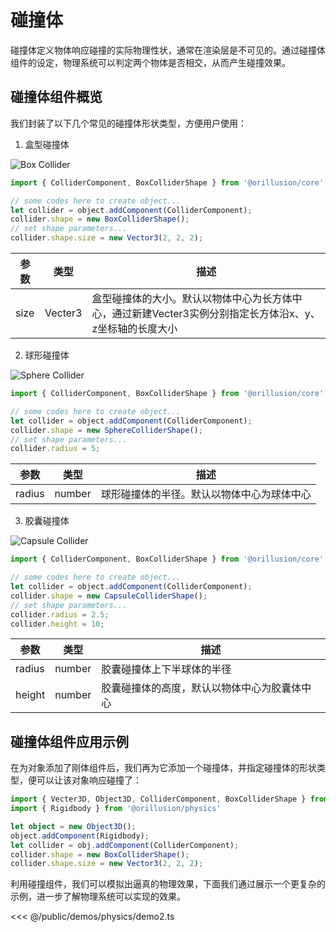 # 碰撞体
碰撞体定义物体响应碰撞的实际物理性状，通常在渲染层是不可见的。通过碰撞体组件的设定，物理系统可以判定两个物体是否相交，从而产生碰撞效果。

## 碰撞体组件概览
我们封装了以下几个常见的碰撞体形状类型，方便用户使用：

1. 盒型碰撞体

![Box Collider](/images/cube.webp)

```ts
import { ColliderComponent, BoxColliderShape } from '@orillusion/core'

// some codes here to create object...
let collider = object.addComponent(ColliderComponent);
collider.shape = new BoxColliderShape();
// set shape parameters...
collider.shape.size = new Vector3(2, 2, 2);
```
| 参数 | 类型 | 描述 |
| --- | --- | --- |
| size | Vecter3 | 盒型碰撞体的大小。默认以物体中心为长方体中心，通过新建Vecter3实例分别指定长方体沿x、y、z坐标轴的长度大小 |

2. 球形碰撞体

![Sphere Collider](/images/sphere.webp)

```ts
import { ColliderComponent, BoxColliderShape } from '@orillusion/core'

// some codes here to create object...
let collider = object.addComponent(ColliderComponent);
collider.shape = new SphereColliderShape();
// set shape parameters...
collider.radius = 5;
```
| 参数 | 类型 | 描述 |
| --- | --- | --- |
| radius | number | 球形碰撞体的半径。默认以物体中心为球体中心 |

3. 胶囊碰撞体

![Capsule Collider](/images/capsule.webp)

```ts
import { ColliderComponent, BoxColliderShape } from '@orillusion/core'

// some codes here to create object...
let collider = object.addComponent(ColliderComponent);
collider.shape = new CapsuleColliderShape();
// set shape parameters...
collider.radius = 2.5;
collider.height = 10;
```
| 参数 | 类型 | 描述 |
| --- | --- | --- |
| radius | number | 胶囊碰撞体上下半球体的半径 |
| height | number | 胶囊碰撞体的高度，默认以物体中心为胶囊体中心 |


## 碰撞体组件应用示例
在为对象添加了刚体组件后，我们再为它添加一个碰撞体，并指定碰撞体的形状类型，便可以让该对象响应碰撞了：
```ts
import { Vecter3D, Object3D, ColliderComponent, BoxColliderShape } from '@orillusion/core'
import { Rigidbody } from '@orillusion/physics'

let object = new Object3D();
object.addComponent(Rigidbody);
let collider = obj.addComponent(ColliderComponent);
collider.shape = new BoxColliderShape();
collider.shape.size = new Vector3(2, 2, 2);
```

利用碰撞组件，我们可以模拟出逼真的物理效果，下面我们通过展示一个更复杂的示例，进一步了解物理系统可以实现的效果。

<Demo src="/demos/physics/demo2.ts"></Demo>

<<< @/public/demos/physics/demo2.ts
